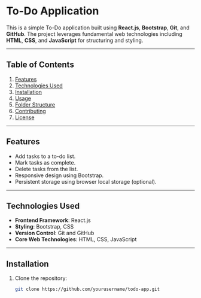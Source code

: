 # To-Do Application  

This is a simple To-Do application built using **React.js**, **Bootstrap**, **Git**, and **GitHub**. The project leverages fundamental web technologies including **HTML**, **CSS**, and **JavaScript** for structuring and styling.  

---

## Table of Contents  

1. [Features](#features)  
2. [Technologies Used](#technologies-used)  
3. [Installation](#installation)  
4. [Usage](#usage)  
5. [Folder Structure](#folder-structure)  
6. [Contributing](#contributing)  
7. [License](#license)  

---

## Features  

- Add tasks to a to-do list.  
- Mark tasks as complete.  
- Delete tasks from the list.  
- Responsive design using Bootstrap.  
- Persistent storage using browser local storage (optional).  

---

## Technologies Used  

- **Frontend Framework**: React.js  
- **Styling**: Bootstrap, CSS  
- **Version Control**: Git and GitHub  
- **Core Web Technologies**: HTML, CSS, JavaScript  

---

## Installation  

1. Clone the repository:  

   ```bash  
   git clone https://github.com/yourusername/todo-app.git  
